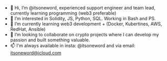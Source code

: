- 👋 Hi, I’m @itsoneword, experienced support engineer and team lead, currently learning programming (web3 preferable)
- 👀 I’m interested in Solidity, JS, Python, SQL. Working in Bash and PS.
- 🌱 I’m currently learning web3 development + (Docker, Kubertines, AWS, RedHat, Ansible)
- 💞️ I’m looking to collaborate on crypto projects where I can develop my passion and built something valuable.
- 📫 I'm always available in insta: @itsoneword and via email: itsoneword@icloud.com


